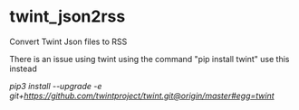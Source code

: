 # twint_json2rss
Convert Twint Json files to RSS

There is an issue using twint using the command "pip install twint"
use this instead 

_pip3 install --upgrade -e git+https://github.com/twintproject/twint.git@origin/master#egg=twint_

